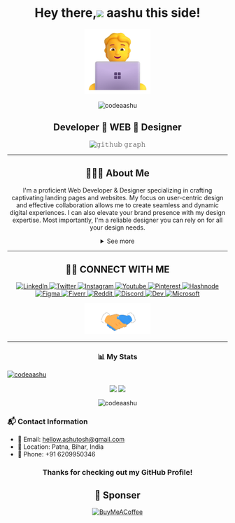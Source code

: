 <div align="center">
	
<h1 align="center">Hey there,<img src="https://raw.githubusercontent.com/MartinHeinz/MartinHeinz/master/wave.gif" width="40px"> aashu this side!</h1>
<a href="#"><img src="assets/technologist.png" width="150"></a>
<p align="center"> <img src="https://komarev.com/ghpvc/?username=codeaashu&label=Profile%20views&color=0e75b6&style=flat" alt="codeaashu" /> </p>
<p align="center">
	<h2 align="center">Developer 🌟 WEB 🌟 Designer</h2>
</p>

![𝚐𝚒𝚝𝚑𝚞𝚋 𝚐𝚛𝚊𝚙𝚑](https://github-readme-activity-graph.vercel.app/graph?username=codeaashu&theme=react-dark&hide_border=true&area=true) <hr>

## 🙋🏻‍♂️ **About Me**

I'm a proficient Web Developer & Designer specializing in crafting captivating landing pages and websites. My focus on user-centric design and effective collaboration allows me to create seamless and dynamic digital experiences. I can also elevate your brand presence with my design expertise. Most importantly, I'm a reliable designer you can rely on for all your design needs.

<details>
    <summary>See more</summary>
    <a href="#"><img src="assets/astronaut.png" width="150"></a> <br>
Apart from that, 🎓 I'm a dedicated 3rd year BCA student at CIMAGE Professional College (affiliated with AKU University). Fueled by a passion for becoming a Software Developer, I'm actively learning new technologies, computer science fundamentals, and programming languages. I'm eager to leverage my strong programming skills, proven problem-solving abilities, and teamwork experience in a challenging and dynamic environment to tackle real-world problems. 🎯 But, Mostly, I focus on Web design - Graphics design because I give more priority to my creativity or interest and building websites that captivate my target audience and get clients. 
Judge me as a 🌟 A Creator and Learner who likes to share his learning, knowledge, and creativity.
</details>
</div><hr>

<div align="center">

## 🤝🏻 **CONNECT WITH ME**

<a  href="https://www.linkedin.com/in/ashutoshkumaraashu/">
    <img src="https://img.shields.io/badge/LinkedIn-00384d?style=for-the-badge&logo=linkedin&logoColor=white" title="LinkedIn"  alt="LinkedIn"/>
</a>
<a href="https://x.com/warrior_aashuu"> 
    <img src="https://img.shields.io/badge/Twitter-00384d?style=for-the-badge&logo=x&logoColor=white" title="Twitter"  alt="Twitter"/>
</a>
<a href="https://www.instagram.com/warrior_aashuu/"> 
    <img src="https://img.shields.io/badge/Instagram-00384d?style=for-the-badge&logo=instagram&logoColor=white" title="Instagram"  alt="Instagram"/>
</a>
<a href="https://www.youtube.com/@creativityofaashu"> 
    <img src="https://img.shields.io/badge/YouTube-00384d?style=for-the-badge&logo=youtube&logoColor=white" title="Youtube"  alt="Youtube"/>
</a>
<a href="https://in.pinterest.com/codeaashu/"> 
    <img src="https://img.shields.io/badge/Pinterest-00384d?style=for-the-badge&logo=pinterest&logoColor=white" title="Pinterest"  alt="Pinterest"/>
</a>
<a href="https://hashnode.com/@codeaashu"> 
    <img src="https://img.shields.io/badge/hashnode-00384d?style=for-the-badge&logo=hashnode&logoColor=white" title="Hashnode"  alt="Hashnode"/>
</a>
<a href="https://www.figma.com/@codeaashu"> 
    <img src="https://img.shields.io/badge/Figma-00384d?style=for-the-badge&logo=figma&logoColor=white" title="Figma"  alt="Figma"/>
</a>
<a href="https://www.fiverr.com/warrior_aashuu"> 
    <img src="https://img.shields.io/badge/Fiverr-00384d?style=for-the-badge&logo=fiverr&logoColor=white" title="Fiverr"  alt="Fiverr"/>
</a>
<a href="https://www.reddit.com/user/warrior_aashuu/"> 
    <img src="https://img.shields.io/badge/Reddit-00384d?style=for-the-badge&logo=reddit&logoColor=white" title="Reddit"  alt="Reddit"/>
</a>
<a href="https://discord.com/channels/@warrior_aashuu"> 
    <img src="https://img.shields.io/badge/Discord-00384d?style=for-the-badge&logo=discord&logoColor=white" title="Discord"  alt="Discord"/>
</a>
<a href="https://dev.to/codeaashu"> 
    <img src="https://img.shields.io/badge/Dev-00384d?style=for-the-badge&logo=dev&logoColor=white" title="Dev"  alt="Dev"/>
</a>
<a href="https://learn.microsoft.com/en-gb/users/ashutoshkumar-0101/"> 
    <img src="https://img.shields.io/badge/Microsoft-00384d?style=for-the-badge&logo=microsoft&logoColor=white" title="Microsoft"  alt="Microsoft"/>
</a> 

<img src="assets/hi.gif" width="150"><hr>

<h3 align="center">📊 My Stats</h3>
<p align="left"> <a href="https://github.com/ryo-ma/github-profile-trophy"><img src="https://github-profile-trophy.vercel.app/?username=codeaashu&theme=algolia" alt="codeaashu" /></a> </p>
<p align="center">
    <img align="center" src="https://github-readme-stats.vercel.app/api?username=codeaashu&show_icons=true&border=true&border_color=ffffff&title_color=00ACC1&amp&icon_color=00ACC1&amp&text_color=FFFFFF&amp&bg_color=001233&count_private=true&include_all_commits=true"/>
    <img align="center" height="195px" src="https://github-readme-stats.vercel.app/api/top-langs/?username=codeaashu&show_icons=true&border=true&border_color=ffffff&text_color=FFFFFF&bg_color=001233&title_color=00ACC1&langs_count=15&layout=compact" />
</p>
<p><img align="center" src="https://github-readme-streak-stats.herokuapp.com/?user=codeaashu&border=true&border_color=00ACC1&theme=algolia&disable_animations=true" alt="codeaashu" /></p>



</p>


</div>

### 📬 Contact Information

- 📧 Email: hellow.ashutosh@gmail.com
- 📍 Location: Patna, Bihar, India
- 📱 Phone: +91 6209950346

<div align="center">

### **Thanks for checking out my GitHub Profile!**  

 ## 💌 Sponser
 
  [![BuyMeACoffee](https://img.buymeacoffee.com/button-api/?text=Buymeacoffee&emoji=&slug=codingstella&button_colour=FFDD00&font_colour=000000&font_family=Comic&outline_colour=000000&coffee_colour=ffffff)](https://www.buymeacoffee.com/codeaashu)

</div>  
